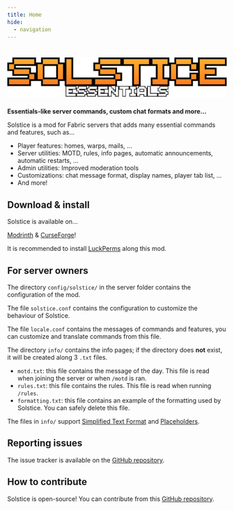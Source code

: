 ```yaml
---
title: Home
hide:
  - navigation
---
```


# ![Solstice](assets/solstice.png)

**Essentials-like server commands, custom chat formats and more...**

Solstice is a mod for Fabric servers that adds many essential commands and features, such as...

- Player features: homes, warps, mails, ...
- Server utilities: MOTD, rules, info pages, automatic announcements, automatic restarts, ...
- Admin utilities: Improved moderation tools
- Customizations: chat message format, display names, player tab list, ...
- And more!

## Download & install

Solstice is available on...

[Modrinth](https://modrinth.com/mod/solstice-essentials) & [CurseForge](https://www.curseforge.com/minecraft/mc-mods/solstice)!

It is recommended to install [LuckPerms](https://modrinth.com/plugin/luckperms) along this mod.

## For server owners

The directory `config/solstice/` in the server folder contains the configuration of the mod.

The file `solstice.conf` contains the configuration to customize the behaviour of Solstice.

The file `locale.conf` contains the messages of commands and features, you can customize and translate commands from this file.

The directory `info/` contains the info pages; if the directory does **not** exist, it will be created along 3 `.txt` files.

- `motd.txt`: this file contains the message of the day. This file is read when joining the server or when `/motd` is ran.
- `rules.txt`: this file contains the rules. This file is read when running `/rules`.
- `formatting.txt`: this file contains an example of the formatting used by Solstice. You can safely delete this file.

The files in `info/` support [Simplified Text Format](https://placeholders.pb4.eu/user/text-format/) and [Placeholders](https://placeholders.pb4.eu/user/default-placeholders/).

## Reporting issues

The issue tracker is available on the [GitHub repository](https://github.com/Ale32bit/Solstice/issues).

## How to contribute

Solstice is open-source! You can contribute from this [GitHub repository](https://github.com/Ale32bit/Solstice).